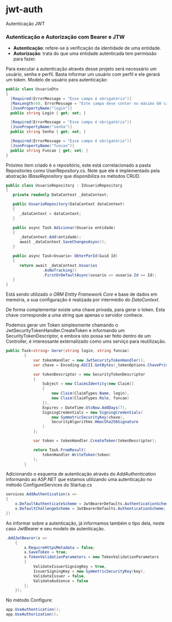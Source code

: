 # jwt-auth
Autenticação JWT 

### Autenticação e Autorização com Bearer e JTW

- **Autenticação**: refere-se à verificação da identidade de uma entidade. 
- **Autorização**: trata do que uma entidade autenticada tem permissão para fazer. 

Para executar a autenticação através desse projeto será necessário um usuário, senha e perfil. Basta informar um usuário com perfil e ele gerará um token. Modelo de usuário para autenticação: 

```cs
public class UsuarioDto
{
  [Required(ErrorMessage = "Esse campo é obrigatório")]
  [MaxLength(60, ErrorMessage = "Este campo deve conter no máximo 60 caracteres")]
  [JsonPropertyName("login")]
  public string Login { get; set; }

  [Required(ErrorMessage = "Esse campo é obrigatório")]
  [JsonPropertyName("senha")]
  public string Senha { get; set; }

  [Required(ErrorMessage = "Esse campo é obrigatório")]
  [JsonPropertyName("funcao")]
  public string Funcao { get; set; }
}
```

Próximo item criado é o repositório, este está correlacionado a pasta Repositories como UserRepository.cs. Note que ele é implementado pela abstração *IBaseRepository* que disponibiliza os métodos CRUD. 

```cs
public class UsuarioRepository : IUsuarioRepository
{
   private readonly DataContext _dataContext;

   public UsuarioRepository(DataContext dataContext)
   {
      _dataContext = dataContext;
   }

   public async Task Adicionar(Usuario entidade)
   {
      _dataContext.Add(entidade);
      await _dataContext.SaveChangesAsync();
   }

   public async Task<Usuario> ObterPorId(Guid Id)
   {
      return await _dataContext.Usuarios
                .AsNoTracking()
                .FirstOrDefaultAsync(usuario => usuario.Id == Id);
   }
}
```

Está sendo utilizado o *ORM Entity Framework Core* e base de dados em memória, a sua configuração é realizada por intermédio do *DataContext*.

De forma complementar existe uma chave privada, para gerar o token. Esta chave corresponde a uma string que apenas o servidor conhece. 

Podemos gerar um Token simplesmente chamando o JwtSecurityTokenHandler.CreateToken e informando um SecurityTokenDescriptor, e embora isto possa ser feito dentro de um Controller, é interessante externalizado como ums serviço para reutilização. 

```cs
public Task<string> Gerar(string login, string funcao)
        {
            var tokenHandler = new JwtSecurityTokenHandler();
            var chave = Encoding.ASCII.GetBytes(_tokenOptions.ChavePrivada);

            var tokenDescriptor = new SecurityTokenDescriptor
            {
                Subject = new ClaimsIdentity(new Claim[]
                {
                    new Claim(ClaimTypes.Name, login),
                    new Claim(ClaimTypes.Role, funcao)
                }),
                Expires = DateTime.UtcNow.AddDays(7),
                SigningCredentials = new SigningCredentials(
                    new SymmetricSecurityKey(chave), 
                    SecurityAlgorithms.HmacSha256Signature
                )
            };

            var token = tokenHandler.CreateToken(tokenDescriptor);

            return Task.FromResult(
                tokenHandler.WriteToken(token)
            );
        }
```

Adicionando o esquema de autenticação através do *AddAuthentication* informando ao ASP.NET que estamos utilizando uma autenticação no método ConfigureServices do Startup.cs

```cs
services.AddAuthentication(x =>
{	
    x.DefaultAuthenticateScheme = JwtBearerDefaults.AuthenticationScheme;
    x.DefaultChallengeScheme = JwtBearerDefaults.AuthenticationScheme;
})
```

Ao informar sobre a autenticação, já informamos também o tipo dela, neste caso JwtBearer e seu modelo de autenticação.

```cs
.AddJwtBearer(x =>
    {
        x.RequireHttpsMetadata = false;
        x.SaveToken = true;
        x.TokenValidationParameters = new TokenValidationParameters
        {
            ValidateIssuerSigningKey = true,
            IssuerSigningKey = new SymmetricSecurityKey(key),
            ValidateIssuer = false,
            ValidateAudience = false
        };
    });
```

No método Configure:

```cs
app.UseAuthentication();
app.UseAuthorization();
```
